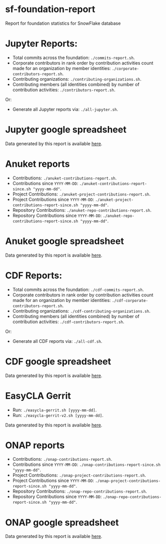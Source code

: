 # sf-foundation-report
Report for foundation statistics for SnowFlake database


# Jupyter Reports:

- Total commits across the foundation: `` ./commits-report.sh ``.
- Corporate contributors in rank order by contribution activities count made for an organization by member identities: `` ./corporate-contributors-report.sh ``.
- Contributing organizations: `` ./contributing-organizations.sh ``.
- Contributing members (all identities combined) by number of contribution activities: `` ./contributors-report.sh ``.

Or:

- Generate all Jupyter reports via: `` ./all-jupyter.sh ``.


# Jupyter google spreadsheet

Data generated by this report is available [here](https://docs.google.com/spreadsheets/d/1rNQWl78VnjkS1p81fZS73jBWe5I1-AVyiNe8McWOg5k/edit?usp=sharing).


# Anuket reports

- Contributions: `` ./anuket-contributions-report.sh ``.
- Contributions since `YYYY-MM-DD`: `` ./anuket-contributions-report-since.sh "yyyy-mm-dd" ``.
- Project Contributions: `` ./anuket-project-contributions-report.sh ``.
- Project Contributions since `YYYY-MM-DD`: `` ./anuket-project-contributions-report-since.sh "yyyy-mm-dd" ``.
- Repository Contributions: `` ./anuket-repo-contributions-report.sh ``.
- Repository Contributions since `YYYY-MM-DD`: `` ./anuket-repo-contributions-report-since.sh "yyyy-mm-dd" ``.


# Anuket google spreadsheet

Data generated by this report is available [here](https://docs.google.com/spreadsheets/d/1ZUfk-gyxHyABOONoK8IVTsh4dwxuEEtU-Z_4jXJ7z7I/edit?usp=sharing).


# CDF Reports:

- Total commits across the foundation: `` ./cdf-commits-report.sh ``.
- Corporate contributors in rank order by contribution activities count made for an organization by member identities: `` ./cdf-corporate-contributors-report.sh ``.
- Contributing organizations: `` ./cdf-contributing-organizations.sh ``.
- Contributing members (all identities combined) by number of contribution activities: `` ./cdf-contributors-report.sh ``.

Or:

- Generate all CDF reports via: `` ./all-cdf.sh ``.


# CDF google spreadsheet

Data generated by this report is available [here](https://docs.google.com/spreadsheets/d/1Va9t-9YWuNiC7qJraut4bQ0-WF2CXUcF97O8bhEn3f8/edit?usp=sharing).


# EasyCLA Gerrit

- Run: `` ./easycla-gerrit.sh [yyyy-mm-dd] ``.
- Run: `` ./easycla-gerrit-v2.sh [yyyy-mm-dd] ``.

Data generated by this report is available [here](https://docs.google.com/spreadsheets/d/1n_muS_BMBJ7sSqeiTrCKgg7i9sZAh4lGPrBmVpU5EnU/edit?usp=sharing).


# ONAP reports

- Contributions: `` ./onap-contributions-report.sh ``.
- Contributions since `YYYY-MM-DD`: `` ./onap-contributions-report-since.sh "yyyy-mm-dd" ``.
- Project Contributions: `` ./onap-project-contributions-report.sh ``.
- Project Contributions since `YYYY-MM-DD`: `` ./onap-project-contributions-report-since.sh "yyyy-mm-dd" ``.
- Repository Contributions: `` ./onap-repo-contributions-report.sh ``.
- Repository Contributions since `YYYY-MM-DD`: `` ./onap-repo-contributions-report-since.sh "yyyy-mm-dd" ``.


# ONAP google spreadsheet

Data generated by this report is available [here](https://docs.google.com/spreadsheets/d/1tx3KJ0miEbVOPB95wNKvpni-ERixWKAbozTr90Xuym4/edit?usp=sharing).

